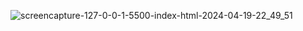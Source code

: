 ![screencapture-127-0-0-1-5500-index-html-2024-04-19-22_49_51](https://github.com/Vandana915/Travel-Tours/assets/124566666/ebae60d2-725a-4da2-9230-8c90a611b6ea)
